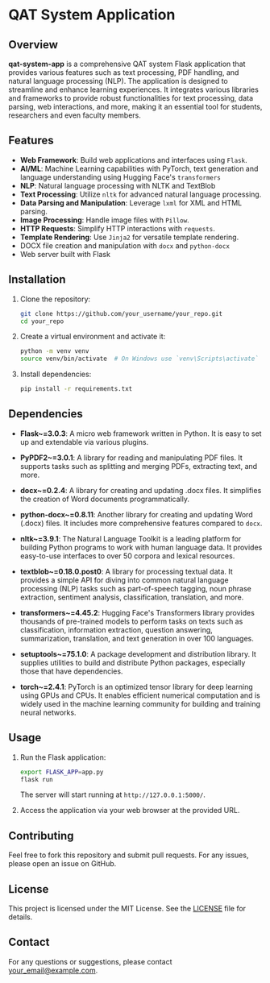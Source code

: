 # QAT System Application

## Overview
**qat-system-app** is a comprehensive QAT system Flask application that provides various features such as text processing, PDF handling, and natural language processing (NLP). The application is designed to streamline and enhance learning experiences. It integrates various libraries and frameworks to provide robust functionalities for text processing, data parsing, web interactions, and more, making it an essential tool for students, researchers and even faculty members.

## Features
- **Web Framework**: Build web applications and interfaces using `Flask`.
- **AI/ML**: Machine Learning capabilities with PyTorch, text generation and language understanding using Hugging Face's `transformers`
- **NLP**: Natural language processing with NLTK and TextBlob
- **Text Processing**: Utilize `nltk` for advanced natural language processing.
- **Data Parsing and Manipulation**: Leverage `lxml` for XML and HTML parsing.
- **Image Processing**: Handle image files with `Pillow`.
- **HTTP Requests**: Simplify HTTP interactions with `requests`.
- **Template Rendering**: Use `Jinja2` for versatile template rendering.
- DOCX file creation and manipulation with `docx` and `python-docx`
- Web server built with Flask

## Installation

1. Clone the repository:
   ```bash
   git clone https://github.com/your_username/your_repo.git
   cd your_repo
   ```

2. Create a virtual environment and activate it:
   ```bash
   python -m venv venv
   source venv/bin/activate  # On Windows use `venv\Scripts\activate`
   ```
   
3. Install dependencies:
   ```bash
   pip install -r requirements.txt
   ```

## Dependencies

- **Flask~=3.0.3**: A micro web framework written in Python. It is easy to set up and extendable via various plugins.

- **PyPDF2~=3.0.1**: A library for reading and manipulating PDF files. It supports tasks such as splitting and merging PDFs, extracting text, and more.

- **docx~=0.2.4**: A library for creating and updating .docx files. It simplifies the creation of Word documents programmatically.

- **python-docx~=0.8.11**: Another library for creating and updating Word (.docx) files. It includes more comprehensive features compared to `docx`.

- **nltk~=3.9.1**: The Natural Language Toolkit is a leading platform for building Python programs to work with human language data. It provides easy-to-use interfaces to over 50 corpora and lexical resources.

- **textblob~=0.18.0.post0**: A library for processing textual data. It provides a simple API for diving into common natural language processing (NLP) tasks such as part-of-speech tagging, noun phrase extraction, sentiment analysis, classification, translation, and more.

- **transformers~=4.45.2**: Hugging Face's Transformers library provides thousands of pre-trained models to perform tasks on texts such as classification, information extraction, question answering, summarization, translation, and text generation in over 100 languages.

- **setuptools~=75.1.0**: A package development and distribution library. It supplies utilities to build and distribute Python packages, especially those that have dependencies.

- **torch~=2.4.1**: PyTorch is an optimized tensor library for deep learning using GPUs and CPUs. It enables efficient numerical computation and is widely used in the machine learning community for building and training neural networks.

## Usage

1. Run the Flask application:
   ```bash
   export FLASK_APP=app.py
   flask run
   ```
   The server will start running at `http://127.0.0.1:5000/`.

2. Access the application via your web browser at the provided URL.

## Contributing

Feel free to fork this repository and submit pull requests. For any issues, please open an issue on GitHub.

## License

This project is licensed under the MIT License. See the [LICENSE](LICENSE) file for details.

## Contact

For any questions or suggestions, please contact [your_email@example.com](mailto:your_email@example.com).